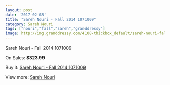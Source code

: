 ```yaml
---
layout: post
date: '2017-02-08'
title: "Sareh Nouri - Fall 2014 1071009"
category: Sareh Nouri
tags: ["nouri","fall","sareh","granddressy"]
image: http://img.granddressy.com/4108-thickbox_default/sareh-nouri-fall-2014-1071009.jpg
---
```

Sareh Nouri - Fall 2014 1071009

On Sales: **$323.99**
<a href="https://www.granddressy.com/en/sareh-nouri/3479-sareh-nouri-fall-2014-1071009.html"><amp-img layout="responsive" width="600" height="600" src="//img.granddressy.com/4108-thickbox_default/sareh-nouri-fall-2014-1071009.jpg" alt="Sareh Nouri - Fall 2014 1071009 0" /></a>

Buy it: [Sareh Nouri - Fall 2014 1071009](https://www.granddressy.com/en/sareh-nouri/3479-sareh-nouri-fall-2014-1071009.html "Sareh Nouri - Fall 2014 1071009")

View more: [Sareh Nouri](https://www.granddressy.com/en/183-sareh-nouri "Sareh Nouri")
